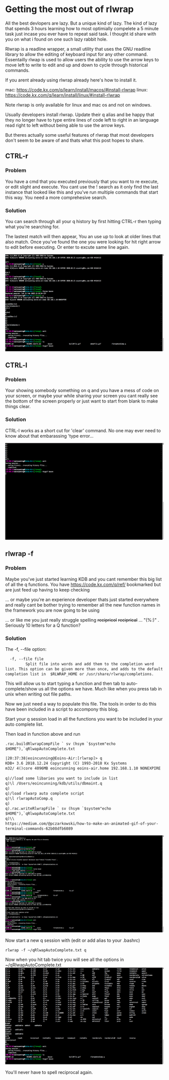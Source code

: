 # Getting the most out of rlwrap
All the best devlopers are lazy. But a unique kind of lazy. The kind of lazy that spends 3 hours learning how to most optimially compelete a 5 minute task just incase you ever have to repeat said task. I thought id share with you on what i found on one such lazy rabbit hole.

Rlwrap is a readline wrapper, a small utility that uses the GNU readline library to allow the editing of keyboard input for any other command. Essentailly rlwap is used to allow users the ability to use the arrow keys to move left to write to edit and up and down to cycle through historical commands.

If you arent already using rlwrap already here's how to install it. 

mac:    https://code.kx.com/q/learn/install/macos/#install-rlwrap
linux:  https://code.kx.com/q/learn/install/linux/#install-rlwrap

Note rlwrap is only available for linux and mac os and not on windows.

Usually developers install rlwrap. Update their q alias and be happy that they no longer have to type entire lines of code left to right in an language read right to left without being able to use the arrow keys.

But theres actually some useful features of rlwrap that most developers don't seem to be aware of and thats what this post hopes to share.

## CTRL-r

### Problem
You have a cmd that you executed previously that you want to re execute, or edit slight and execute. 
You cant use the ! search as it only find the last instance that looked like this and you've run multiple commands that start this way.
You need a more comprehesive search.

### Solution
You can search through all your q history by first hitting CTRL-r then typing what you're searching for.

The lastest match will then appear, You an use up to look at older lines that also match.
Once you've found the one you were looking for hit right arrow to edit before executing. Or enter to excute same line again.

![Demonstration of ctrl-r](ctrlr.gif)

## CTRL-l

### Problem
Your showing somebody something on q and you have a mess of code on your screen, or maybe your while sharing your screen you cant really see the bottom of the screen properly or just want to start from blank to make things clear.

### Solution
CTRL-l works as a short cut for 'clear' command. No one may ever need to know about that embarassing 'type error...

![Demonstration of ctrl-r](ctrll.gif)

## rlwrap -f 

### Problem
Maybe you've just started learning KDB and you cant remember this big list of all the q functions.
You have https://code.kx.com/q/ref/ bookmarked but are just feed up having to keep checking

... or maybe you're an experience developer thats just started everywhere and really cant be bother trying to remember all the new function names in the framework you are now going to be using

... or like me you just really struggle spelling ~~recipricol~~ ~~reciprical~~ ... "(%:)" . Seriously 10 letters for a Q function?

### Solution

The -f, --file option:
```
  -f, --file file
         Split file into words and add them to the completion word list. This option can be given more than once, and adds to the default completion list in  $RLWRAP_HOME or /usr/share/rlwrap/completions.
```

This will allow us to start typing a function and then tab to auto-complete/show us all the options we have.
Much like when you press tab in unix when writing out file paths.

Now we just need a way to populate this file. The tools in order to do this have been included in a script to accompony this blog.

Start your q session load in all the functions you want to be included in your auto complete list. 

Then load in function above and run
```
.rac.buildRlwrapCompFile ` sv (hsym `$system"echo $HOME"),`qRlwapAutoComplete.txt
```

```
|20:37:38|eoincunning@Eoins-Air:[rlwrap]> q
KDB+ 3.6 2018.12.24 Copyright (C) 1993-2018 Kx Systems
m32/ 4()core 4096MB eoincunning eoins-air.home 192.168.1.10 NONEXPIRE  

q)//load some libaries you want to include in list
q)\l /Users/eoincunning/kdb/utils/dbmaint.q 
q)
q)/load rlwarp auto complete script 
q)\l rlwrapAutoComp.q
q)
q).rac.writeRlwrapFile ` sv (hsym `$system"echo $HOME"),`qRlwapAutoComplete.txt  
q)\\
https://medium.com/@pczarkowski/how-to-make-an-animated-gif-of-your-terminal-commands-62b08dfb6089
```
![Demonstration of running build script](buildFile.gif)

Now start a new q session with (edit or add alias to your .bashrc)


```
rlwrap -f ~/qRlwapAutoComplete.txt q
```

Now when you hit tab twice <tab> <tab> you will see all the options in ~/qRlwapAutoComplete.txt 
![Demonstration of rlwrap -f ](demoFile.gif)

You'll never have to spell reciprocal again.


